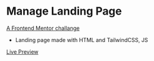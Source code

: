 # Manage Landing Page

[A Frontend Mentor challange](https://www.frontendmentor.io/challenges/manage-landing-page-SLXqC6P5)

- Landing page made with HTML and TailwindCSS, JS

[Live Preview](https://manage-landing-page.am0.tech)

